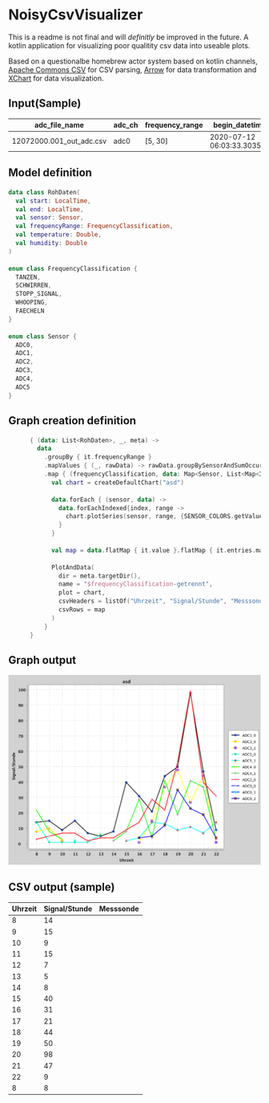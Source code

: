 # NoisyCsvVisualizer

This is a readme is not final and will *definitly* be improved in the future.
A kotlin application for visualizing poor qualitity csv data into useable plots. 

Based on a questionalbe homebrew actor system based on kotlin channels, [Apache Commons CSV](https://commons.apache.org/proper/commons-csv/) for CSV parsing, [Arrow](https://github.com/arrow-kt/arrow) for data transformation and [XChart](https://github.com/knowm/XChart) for data visualization.



## Input(Sample)
|adc_file_name           |adc_ch|frequency_range|begin_datetime_utc           |end_datetime_utc             |duration_s       |begin_i|end_i|f_signal          |f_signal_diffs_time_mean|time_accuracy      |sample_f|sig_abs_power     |umweltspaeher_id|utc_tim |utc_date  |temp_in  |humidity_in|load_cell0|load_cell1|load_cell2|gps_sync_time|gps_lat      |gps_lon       |gps__|gps_|gps_altitude|temp_out |hum_out  |temp_cpu|stm32_uuid               |load_cell0_kg|load_cell1_kg|load_cell2_kg|weight_all_kg|fio_temperature|fio_humidity|fio_pressure|fio_dewPoint|fio_windSpeed|fio_windBearing|fio_cloudCover|fio_uvIndex|fio_visibility|
|------------------------|------|---------------|-----------------------------|-----------------------------|-----------------|-------|-----|------------------|------------------------|-------------------|--------|------------------|----------------|--------|----------|---------|-----------|----------|----------|----------|-------------|-------------|--------------|-----|----|------------|---------|---------|--------|-------------------------|-------------|-------------|-------------|-------------|---------------|------------|------------|------------|-------------|---------------|--------------|-----------|--------------|
|12072000.001_out_adc.csv|adc0  |[5, 30]        |2020-07-12 06:03:33.303508992|2020-07-12 06:03:34.178714624|0.875414617203008|87     |92   |21.939020872012385|1.7227867928766143      |0.17508292344060156|5422    |113605722116.11168|15              |06:03:19|12.07.2020|33.888535|47.539276  |8405804   |8320944   |8886645   |60019        | 5227.41892 N| 01317.76349 E|1    |8   | 44.0 M     |20.135521|17.200287|74.33371|1638445892749579875966768|8405804      |8320944      |8886645      |256.1339     |10.75          |0.96        |1026.0      |10.13       |2.37         |300.0          |0.01          |0.0        |16.093        |

## Model definition

```kotlin
data class RohDaten(
  val start: LocalTime,
  val end: LocalTime,
  val sensor: Sensor,
  val frequencyRange: FrequencyClassification,
  val temperature: Double,
  val humidity: Double
)

enum class FrequencyClassification {
  TANZEN,
  SCHWIRREN,
  STOPP_SIGNAL,
  WHOOPING,
  FAECHELN
}

enum class Sensor {
  ADC0,
  ADC1,
  ADC2,
  ADC3,
  ADC4,
  ADC5
}
```
## Graph creation definition
```kotlin
      { (data: List<RohDaten>, _, meta) ->
        data
          .groupBy { it.frequencyRange }
          .mapValues { (_, rawData) -> rawData.groupBySensorAndSumOccurenceInEachHourSeperateIntoFrames() }
          .map { (frequencyClassification, data: Map<Sensor, List<Map<Int, Int>>>) ->
            val chart = createDefaultChart("asd")

            data.forEach { (sensor, data) ->
              data.forEachIndexed{index, range ->
                chart.plotSeries(sensor, range, {SENSOR_COLORS.getValue(sensor)}, index)
              }
            }

            val map = data.flatMap { it.value }.flatMap { it.entries.map { it.toPair().toList() } }

            PlotAndData(
              dir = meta.targetDir(),
              name = "$frequencyClassification-getrennt",
              plot = chart,
              csvHeaders = listOf("Uhrzeit", "Signal/Stunde", "Messsonde"),
              csvRows = map
            )
          }
      }
```
## Graph output
![Graph](https://github.com/maxmesserich93/NoisyCsvVisualizer/blob/master/SCHWIRREN-getrennt.png)
## CSV output (sample)

|Uhrzeit                 |Signal/Stunde|Messsonde|
|------------------------|-------------|---------|
|8                       |14           |         |
|9                       |15           |         |
|10                      |9            |         |
|11                      |15           |         |
|12                      |7            |         |
|13                      |5            |         |
|14                      |8            |         |
|15                      |40           |         |
|16                      |31           |         |
|17                      |21           |         |
|18                      |44           |         |
|19                      |50           |         |
|20                      |98           |         |
|21                      |47           |         |
|22                      |9            |         |
|8                       |8            |         |



